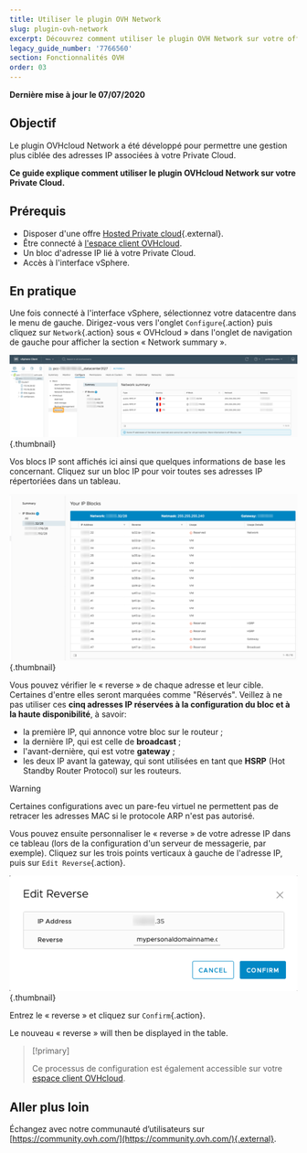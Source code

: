 ```yaml
---
title: Utiliser le plugin OVH Network
slug: plugin-ovh-network
excerpt: Découvrez comment utiliser le plugin OVH Network sur votre offre Private Cloud
legacy_guide_number: '7766560'
section: Fonctionnalités OVH
order: 03
---
```


**Dernière mise à jour le 07/07/2020**

## Objectif

Le plugin OVHcloud Network a été développé pour permettre une gestion plus ciblée des adresses IP associées à votre Private Cloud.

**Ce guide explique comment utiliser le plugin OVHcloud Network sur votre Private Cloud.**

## Prérequis

- Disposer d'une offre [Hosted Private cloud](https://www.ovhcloud.com/fr/enterprise/products/hosted-private-cloud/){.external}.
- Être connecté à [l'espace client OVHcloud](https://www.ovh.com/auth/?action=gotomanager).
- Un bloc d'adresse IP lié à votre Private Cloud.
- Accès à l'interface vSphere.

## En pratique

Une fois connecté à l'interface vSphere, sélectionnez votre datacentre dans le menu de gauche. Dirigez-vous vers l'onglet `Configure`{.action} puis cliquez sur `Network`{.action} sous « OVHcloud » dans l'onglet de navigation de gauche pour afficher la section « Network summary ».

![Network summary](images/ovhcloudplugin_01.png){.thumbnail}

Vos blocs IP sont affichés ici ainsi que quelques informations de base les concernant. Cliquez sur un bloc IP pour voir toutes ses adresses IP répertoriées dans un tableau.

![Information about IPs and blocks](images/ovhcloudplugin_02.png){.thumbnail}

Vous pouvez vérifier le « reverse » de chaque adresse et leur cible. Certaines d'entre elles seront marquées comme "Réservés". Veillez à ne pas utiliser ces **cinq adresses IP réservées à la configuration du bloc et à la haute disponibilité**, à savoir:

- la première IP, qui annonce votre bloc sur le routeur ;
- la dernière IP, qui est celle de **broadcast** ;
- l'avant-dernière, qui est votre **gateway** ;
- les deux IP avant la gateway, qui sont utilisées en tant que **HSRP** (Hot Standby Router Protocol) sur les routeurs.

> [!warning]
> Certaines configurations avec un pare-feu virtuel ne permettent pas de retracer les adresses MAC si le protocole ARP n'est pas autorisé.
>

Vous pouvez ensuite personnaliser le « reverse » de votre adresse IP dans ce tableau (lors de la configuration d'un serveur de messagerie, par exemple). Cliquez sur les trois points verticaux à gauche de l'adresse IP, puis sur `Edit Reverse`{.action}.

![Edit Reverse button](images/ovhcloudplugin_03.png){.thumbnail}

Entrez le « reverse » et cliquez sur `Confirm`{.action}.

Le nouveau  « reverse » will then be displayed in the table.

> [!primary]
>
> Ce processus de configuration est également accessible sur votre [espace client OVHcloud](https://www.ovh.com/auth/?action=gotomanager). 
> 

## Aller plus loin

Échangez avec notre communauté d’utilisateurs sur [https://community.ovh.com/](https://community.ovh.com/){.external}.
